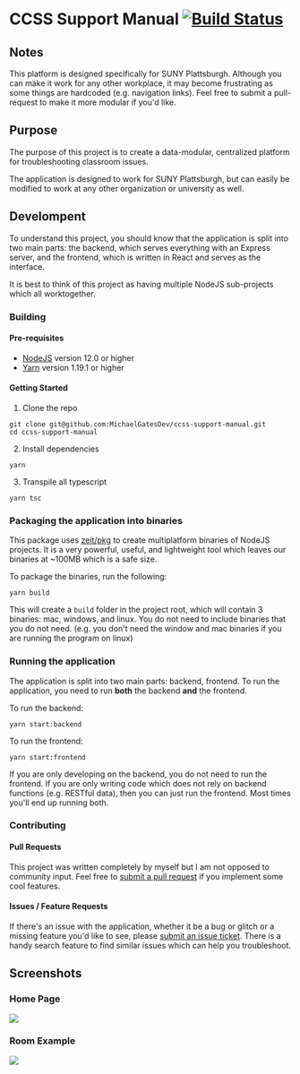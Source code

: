 # CCSS Support Manual [![Build Status](https://travis-ci.com/MichaelGatesDev/ccss-support-manual.svg?branch=master)](https://travis-ci.com/MichaelGatesDev/ccss-support-manual)


## Notes

This platform is designed specifically for SUNY Plattsburgh. Although you can make it work for any other workplace, it may become frustrating as some things are hardcoded (e.g. navigation links). Feel free to submit a pull-request to make it more modular if you'd like.


## Purpose

The purpose of this project is to create a data-modular, centralized platform for troubleshooting classroom issues.

The application is designed to work for SUNY Plattsburgh, but can easily be modified to work at any other organization or university as well.


## Develompent

To understand this project, you should know that the application is split into two main parts: the backend, which serves everything with an Express server, and the frontend, which is written in React and serves as the interface. 

It is best to think of this project as having multiple NodeJS sub-projects which all worktogether.

### Building

#### Pre-requisites

* [NodeJS](https://nodejs.org/en/) version 12.0 or higher
* [Yarn](https://yarnpkg.com/) version 1.19.1 or higher

#### Getting Started

1. Clone the repo
```
git clone git@github.com:MichaelGatesDev/ccss-support-manual.git
cd ccss-support-manual
```
2. Install dependencies
```
yarn
```
3. Transpile all typescript
```
yarn tsc
```

### Packaging the application into binaries

This package uses [zeit/pkg]() to create multiplatform binaries of NodeJS projects. It is a very powerful, useful, and lightweight tool which leaves our binaries at ~100MB which is a safe size. 

To package the binaries, run the following:
```
yarn build
```

This will create a `build` folder in the project root, which will contain 3 binaries: mac, windows, and linux. You do not need to include binaries that you do not need. (e.g. you don't need the window and mac binaries if you are running the program on linux)


### Running the application

The application is split into two main parts: backend, frontend. To run the application, you need to run **both** the backend **and** the frontend. 

To run the backend:

`yarn start:backend`

To run the frontend:

`yarn start:frontend`

If you are only developing on the backend, you do not need to run the frontend. If you are only writing code which does not rely on backend functions (e.g. RESTful data), then you can just run the frontend. Most times you'll end up running both.

### Contributing

#### Pull Requests

This project was written completely by myself but I am not opposed to community input. Feel free to [submit a pull request](https://github.com/MichaelGatesDev/ccss-support-manual/pulls) if you implement some cool features.

#### Issues / Feature Requests

If there's an issue with the application, whether it be a bug or glitch or a missing feature you'd like to see, please [submit an issue ticket](https://github.com/MichaelGatesDev/ccss-support-manual/issues). There is a handy search feature to find similar issues which can help you troubleshoot.


## Screenshots

### Home Page

![](https://i.imgur.com/vIbb8Vr.png)

### Room Example

![](https://i.imgur.com/cBtv1mz.png)